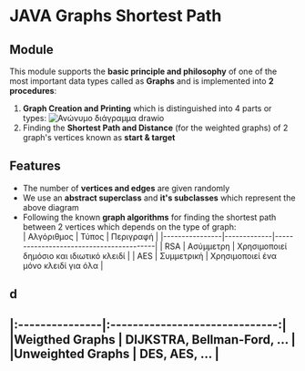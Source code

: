 # JAVA Graphs Shortest Path
## Module
This module supports the **basic principle and philosophy** of one of the most important data types called as **Graphs** and is implemented into **2 procedures**:
1. **Graph Creation and Printing** which is distinguished into 4 parts or types:
![Ανώνυμο διάγραμμα drawio](https://github.com/user-attachments/assets/6dfdb800-5da4-4f84-8935-ee5d259fcca8)
2. Finding the **Shortest Path and Distance** (for the weighted graphs) of 2 graph's vertices known as **start & target**

## Features
- The number of **vertices and edges** are given randomly
- We use an **abstract superclass** and **it's subclasses** which represent the above diagram
- Following the known **graph algorithms** for finding the shortest path between 2 vertices which depends on the type of graph:<br>
| Αλγόριθμος     | Τύπος       | Περιγραφή                              |
|----------------|-------------|-----------------------------------------|
| RSA            | Ασύμμετρη   | Χρησιμοποιεί δημόσιο και ιδιωτικό κλειδί |
| AES            | Συμμετρική  | Χρησιμοποιεί ένα μόνο κλειδί για όλα    |

## d
  |:---------------|:------------------------------:|
  |Weigthed Graphs   | DIJKSTRA, Bellman-Ford, ...  |
  |Unweighted Graphs | DES, AES, ...                | 
-  
